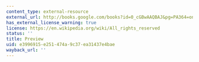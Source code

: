```yaml
---
content_type: external-resource
external_url: http://books.google.com/books?id=0_cGBwAAQBAJ&pg=PA364=onepage
has_external_license_warning: true
license: https://en.wikipedia.org/wiki/All_rights_reserved
status: ''
title: Preview
uid: e3996915-e251-474a-9c37-ea31437e4bae
wayback_url: ''
---
```

